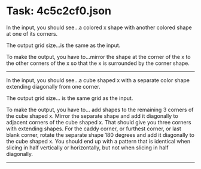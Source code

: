 # Task: 4c5c2cf0.json

In the input, you should see...a colored x shape with another colored shape at one of its corners.

The output grid size...is the same as the input.

To make the output, you have to...mirror the shape at the corner of the x to the other corners of the x so that the x is surrounded by the corner shape.

---

In the input, you should see...a cube shaped x with a separate color shape extending diagonally from one corner.

The output grid size... is the same grid as the input.

To make the output, you have to... add shapes to the remaining 3 corners of the cube shaped x. Mirror the separate shape and add it diagonally to adjacent corners of the cube shaped x. That should give you three corners with extending shapes. For the caddy corner, or furthest corner, or last blank corner, rotate the separate shape 180 degrees and add it diagonally to the cube shaped x. You should end up with a pattern that is identical when slicing in half vertically or horizontally, but not when slicing in half diagonally.

---

